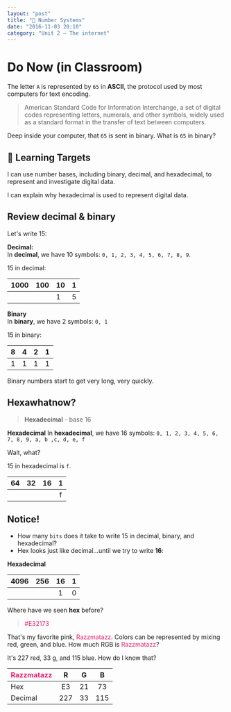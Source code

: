 ```yaml
---
layout: "post"
title: "🔢 Number Systems"
date: "2016-11-03 20:10"
category: "Unit 2 – The internet"
---
```


# Do Now (in Classroom)
The letter `A` is represented by `65` in **ASCII**, the protocol used by most computers for text encoding.

> American Standard Code for Information Interchange, a set of digital codes representing letters, numerals, and other symbols, widely used as a standard format in the transfer of text between computers.

Deep inside your computer, that `65` is sent in binary. What is `65` in binary?

## 🎯 Learning Targets
I can use number bases, including binary, decimal, and hexadecimal,  to represent and investigate digital data.

I can explain why hexadecimal is used to represent digital data.

## Review decimal & binary


Let's write 15:

**Decimal:**   
In **decimal**, we have 10 symbols: `0, 1, 2, 3, 4, 5, 6, 7, 8, 9`.

15 in decimal:

| 1000 | 100 | 10 | 1 |
|------|-----|----|:---:|
|      |     |  1  | 5 |

**Binary**    
In **binary**, we have 2 symbols: `0, 1`

15 in binary:

| 8 | 4 | 2 | 1 |
|:--:|:--:|:--:|:--:|
| 1 | 1 | 1 | 1 |

Binary numbers start to get very long, very quickly.

## Hexawhatnow?

> **Hexadecimal** - base 16

**Hexadecimal**
In **hexadecimal**, we have 16 symbols: `0, 1, 2, 3, 4, 5, 6, 7, 8, 9, a, b ,c, d, e, f`

Wait, what?

15 in hexadecimal is `f`.

| 64 | 32 | 16 | 1 |
|:--:|:--:|:--:|:--:|
|  |  |  | f |

## Notice!
- How many `bits` does it take to write 15 in decimal, binary, and hexadecimal?
- Hex looks just like decimal...until we try to write **16**:

**Hexadecimal**

| 4096 | 256 | 16 | 1 |
|:--:|:--:|:--:|:--:|
|  |  | 1 | 0 |

Where have we seen **hex** before?

> <span style = "color: #E32173">#E32173</span>

That's my favorite pink, <span style = "color: #E32173">Razzmatazz</span>. Colors can be represented by mixing red, green, and blue. How much RGB is  <span style = "color: #E32173">Razzmatazz</span>?

It's 227 red, 33 g, and 115 blue. How do I know that?

| <span style = "color: #E32173">Razzmatazz</span>  | R  | G  |  B |
|---|:---:|:---:|:---:|
| Hex  | E3  | 21  | 73  |
| Decimal  | 227  | 33  | 115  |
